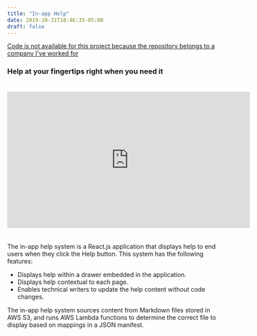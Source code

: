 ```yaml
---
title: "In-app Help"
date: 2019-10-31T18:46:33-05:00
draft: false
---
```


[Code is not available for this project because the repository belongs to a company I've worked for](/work/in-app-help/)

### Help at your fingertips right when you need it

<iframe style="margin:20px 0px 20px 0px;" width="560" height="315" src="https://www.youtube.com/embed/xzwPAi4ZU-0" frameborder="0" allow="accelerometer; autoplay; encrypted-media; gyroscope; picture-in-picture" allowfullscreen></iframe>


The in-app help system is a React.js application that displays help to end users when they click the Help button. This system has the following features:

* Displays help within a drawer embedded in the application.
* Displays help contextual to each page.
* Enables technical writers to update the help content without code changes.

The in-app help system sources content from Markdown files stored in AWS S3, and runs AWS Lambda functions to determine the correct file to display based on mappings in a JSON manifest.

